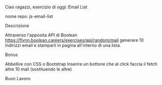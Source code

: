 Ciao ragazzi,
esercizio di oggi: Email List

nome repo: js-email-list

Descrizione

Attraverso l'apposita API di Boolean
https://flynn.boolean.careers/exercises/api/random/mail
generare 10 indirizzi email e stamparli in pagina all'interno di una lista.

Bonus

Abbellire con CSS o Bootstrap
Inserire un bottone che al click faccia il fetch altre 10 mail (sostituendo le altre)

Buon Lavoro